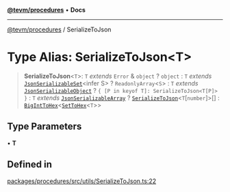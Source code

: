 [**@tevm/procedures**](../README.md) • **Docs**

***

[@tevm/procedures](../globals.md) / SerializeToJson

# Type Alias: SerializeToJson\<T\>

> **SerializeToJson**\<`T`\>: `T` *extends* `Error` & `object` ? `object` : `T` *extends* [`JsonSerializableSet`](JsonSerializableSet.md)\<infer S\> ? `ReadonlyArray`\<`S`\> : `T` *extends* [`JsonSerializableObject`](JsonSerializableObject.md) ? `{ [P in keyof T]: SerializeToJson<T[P]> }` : `T` *extends* [`JsonSerializableArray`](JsonSerializableArray.md) ? [`SerializeToJson`](SerializeToJson.md)\<`T`\[`number`\]\>[] : [`BigIntToHex`](BigIntToHex.md)\<[`SetToHex`](SetToHex.md)\<`T`\>\>

## Type Parameters

• **T**

## Defined in

[packages/procedures/src/utils/SerializeToJson.ts:22](https://github.com/qbzzt/tevm-monorepo/blob/main/packages/procedures/src/utils/SerializeToJson.ts#L22)
